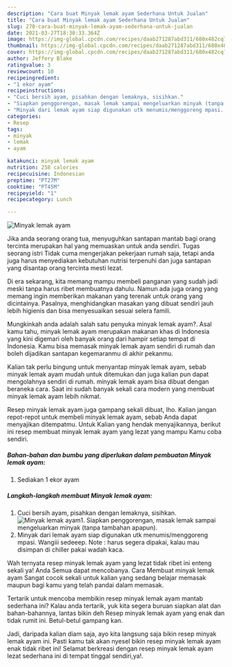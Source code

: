```yaml
---
description: "Cara buat Minyak lemak ayam Sederhana Untuk Jualan"
title: "Cara buat Minyak lemak ayam Sederhana Untuk Jualan"
slug: 270-cara-buat-minyak-lemak-ayam-sederhana-untuk-jualan
date: 2021-03-27T18:30:33.364Z
image: https://img-global.cpcdn.com/recipes/daab271287abd311/680x482cq70/minyak-lemak-ayam-foto-resep-utama.jpg
thumbnail: https://img-global.cpcdn.com/recipes/daab271287abd311/680x482cq70/minyak-lemak-ayam-foto-resep-utama.jpg
cover: https://img-global.cpcdn.com/recipes/daab271287abd311/680x482cq70/minyak-lemak-ayam-foto-resep-utama.jpg
author: Jeffery Blake
ratingvalue: 3
reviewcount: 10
recipeingredient:
- "1 ekor ayam"
recipeinstructions:
- "Cuci bersih ayam, pisahkan dengan lemaknya, sisihkan."
- "Siapkan penggorengan, masak lemak sampai mengeluarkan minyak (tanpa tambahan apapun)."
- "Minyak dari lemak ayam siap digunakan utk menumis/menggoreng mpasi. Wangiii sedeeep. Note : harus segera dipakai, kalau mau disimpan di chiller pakai wadah kaca."
categories:
- Resep
tags:
- minyak
- lemak
- ayam

katakunci: minyak lemak ayam 
nutrition: 258 calories
recipecuisine: Indonesian
preptime: "PT27M"
cooktime: "PT45M"
recipeyield: "1"
recipecategory: Lunch

---
```



![Minyak lemak ayam](https://img-global.cpcdn.com/recipes/daab271287abd311/680x482cq70/minyak-lemak-ayam-foto-resep-utama.jpg)

Jika anda seorang orang tua, menyuguhkan santapan mantab bagi orang tercinta merupakan hal yang memuaskan untuk anda sendiri. Tugas seorang istri Tidak cuma mengerjakan pekerjaan rumah saja, tetapi anda juga harus menyediakan kebutuhan nutrisi terpenuhi dan juga santapan yang disantap orang tercinta mesti lezat.

Di era  sekarang, kita memang mampu membeli panganan yang sudah jadi meski tanpa harus ribet membuatnya dahulu. Namun ada juga orang yang memang ingin memberikan makanan yang terenak untuk orang yang dicintainya. Pasalnya, menghidangkan masakan yang dibuat sendiri jauh lebih higienis dan bisa menyesuaikan sesuai selera famili. 



Mungkinkah anda adalah salah satu penyuka minyak lemak ayam?. Asal kamu tahu, minyak lemak ayam merupakan makanan khas di Indonesia yang kini digemari oleh banyak orang dari hampir setiap tempat di Indonesia. Kamu bisa memasak minyak lemak ayam sendiri di rumah dan boleh dijadikan santapan kegemaranmu di akhir pekanmu.

Kalian tak perlu bingung untuk menyantap minyak lemak ayam, sebab minyak lemak ayam mudah untuk ditemukan dan juga kalian pun dapat mengolahnya sendiri di rumah. minyak lemak ayam bisa dibuat dengan beraneka cara. Saat ini sudah banyak sekali cara modern yang membuat minyak lemak ayam lebih nikmat.

Resep minyak lemak ayam juga gampang sekali dibuat, lho. Kalian jangan repot-repot untuk membeli minyak lemak ayam, sebab Anda dapat menyajikan ditempatmu. Untuk Kalian yang hendak menyajikannya, berikut ini resep membuat minyak lemak ayam yang lezat yang mampu Kamu coba sendiri.

<!--inarticleads1-->

##### Bahan-bahan dan bumbu yang diperlukan dalam pembuatan Minyak lemak ayam:

1. Sediakan 1 ekor ayam




<!--inarticleads2-->

##### Langkah-langkah membuat Minyak lemak ayam:

1. Cuci bersih ayam, pisahkan dengan lemaknya, sisihkan.
<img src="https://img-global.cpcdn.com/steps/c44b3161494ce2a4/160x128cq70/minyak-lemak-ayam-langkah-memasak-1-foto.jpg" alt="Minyak lemak ayam">1. Siapkan penggorengan, masak lemak sampai mengeluarkan minyak (tanpa tambahan apapun).
1. Minyak dari lemak ayam siap digunakan utk menumis/menggoreng mpasi. Wangiii sedeeep. Note : harus segera dipakai, kalau mau disimpan di chiller pakai wadah kaca.




Wah ternyata resep minyak lemak ayam yang lezat tidak ribet ini enteng sekali ya! Anda Semua dapat mencobanya. Cara Membuat minyak lemak ayam Sangat cocok sekali untuk kalian yang sedang belajar memasak maupun bagi kamu yang telah pandai dalam memasak.

Tertarik untuk mencoba membikin resep minyak lemak ayam mantab sederhana ini? Kalau anda tertarik, yuk kita segera buruan siapkan alat dan bahan-bahannya, lantas bikin deh Resep minyak lemak ayam yang enak dan tidak rumit ini. Betul-betul gampang kan. 

Jadi, daripada kalian diam saja, ayo kita langsung saja bikin resep minyak lemak ayam ini. Pasti kamu tak akan nyesel bikin resep minyak lemak ayam enak tidak ribet ini! Selamat berkreasi dengan resep minyak lemak ayam lezat sederhana ini di tempat tinggal sendiri,ya!.

